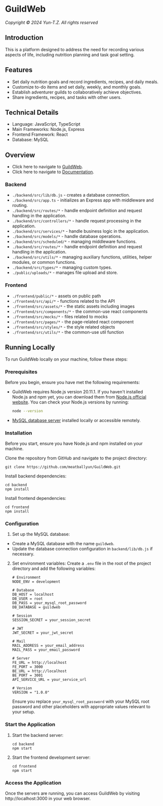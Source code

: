 # GuildWeb

_Copyright © 2024 Yun-T.Z. All rights reserved_

## Introduction

This is a platform designed to address the need for recording various aspects of life, including nutrition planning and task goal setting.

## Features

- Set daily nutrition goals and record ingredients, recipes, and daily meals.
- Customize to-do items and set daily, weekly, and monthly goals.
- Establish adventurer guilds to collaboratively achieve objectives.
- Share ingredients, recipes, and tasks with other users.

## Technical Details

- Language: JavaScript, TypeScript
- Main Frameworks: Node.js, Express
- Frontend Framework: React
- Database: MySQL

## Overview

- Click here to navigate to [GuildWeb](http://guildweb.yun-tz.com).
- Click here to navigate to [Documentation](https://hackmd.io/@rabbit-house/S1bMt8ceA).

### Backend

- `./backend/src/lib/db.js` - creates a database connection.
- `./backend/src/app.ts` - initializes an Express app with middleware and routing.
- `./backend/src/routes/*` - handle endpoint definition and request handling in the application.
- `./backend/src/controllers/*` - handle request processing in the application.
- `./backend/src/services/*` - handle business logic in the application.
- `./backend/src/models/*` - handle database operations.
- `./backend/src/scheduled/*` - managing middleware functions.
- `./backend/src/routes/*` - handle endpoint definition and request handling in the application.
- `./backend/src/utils/*` - managing auxiliary functions, utilities, helper modules, or common functions.
- `./backend/src/types/*` - managing  custom types.
- `./public/uploads/*` - manages file upload and store.

### Frontend

- `./frontend/public/*` - assets on public path
- `./frontend/src/api/*` - functions related to the API
- `./frontend/src/assets/*` - the static assets including images
- `./frontend/src/components/*` - the common-use react components
- `./frontend/src/mocks/*` - files related to mocks
- `./frontend/src/pages/*` - the page-related react component
- `./frontend/src/styles/*` - the style related objects
- `./frontend/src/utils/*` - the common-use util function

## Running Locally

To run GuildWeb locally on your machine, follow these steps:

### Prerequisites

Before you begin, ensure you have met the following requirements:

- GuildWeb requires Node.js version 20.11.1. If you haven't installed Node.js and npm yet, you can download them from [Node.js official website](https://nodejs.org/). You can check your Node.js versions by running:
  ```bash
  node --version
  ```
- [MySQL database server](https://www.mysql.com/) installed locally or accessible remotely.

### Installation

Before you start, ensure you have Node.js and npm installed on your machine.

Clone the repository from GitHub and navigate to the project directory:

```
git clone https://github.com/meatballyun/GuildWeb.git
```

Install backend dependencies:

```
cd backend
npm install
```

Install frontend dependencies:

```
cd frontend
npm install
```

### Configuration

1. Set up the MySQL database:

- Create a MySQL database with the name `guildweb`.
- Update the database connection configuration in `backend/lib/db.js` if necessary.

2. Set environment variables: Create a `.env` file in the root of the project directory and add the following variables:

   ```.ENV
   # Environment
   NODE_ENV = development

   # Database
   DB_HOST = localhost
   DB_USER = root
   DB_PASS = your_mysql_root_password
   DB_DATABASE = guildweb

   # Session
   SESSION_SECRET = your_session_secret

   # JWT
   JWT_SECRET = your_jwt_secret

   # Mail
   MAIL_ADDRESS = your_email_address
   MAIL_PASS = your_email_password

   # Server
   FE_URL = http://localhost
   FE_PORT = 3000
   BE_URL = http://localhost
   BE_PORT = 3001
   API_SERVICE_URL = your_service_url

   # Version
   VERSION = "1.0.0"
   ```

   Ensure you replace `your_mysql_root_password` with your MySQL root password and other placeholders with appropriate values relevant to your setup.

### Start the Application

1. Start the backend server:

   ```
   cd backend
   npm start
   ```

2. Start the frontend development server:
   ```
   cd frontend
   npm start
   ```

### Access the Application

Once the servers are running, you can access GuildWeb by visiting http://localhost:3000 in your web browser.
